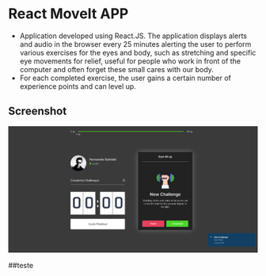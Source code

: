 # React MoveIt APP
* Application developed using React.JS. The application displays alerts and audio in the browser every 25 minutes alerting the user to perform various exercises for the eyes and body, such as stretching and specific eye movements for relief, useful for people who work in front of the computer and often forget these small cares with our body.
* For each completed exercise, the user gains a certain number of experience points and can level up.

## Screenshot
![screenshot](screenshot.png)

##teste
